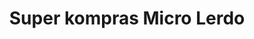 ---
title: "Super kompras Micro Lerdo"
url: /toluca-de-lerdo/super-kompras-micro-lerdo/
shop: supermercado
---
